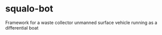 # squalo-bot
Framework for a waste collector unmanned surface vehicle running as a differential boat
